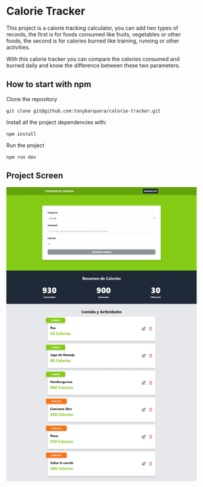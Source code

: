 # Calorie Tracker
This project is a calorie tracking calculator, you can add two types of records, the first is for foods consumed like fruits, vegetables or other foods, the second is for calories burned like training, running or other activities. 

With this calorie tracker you can compare the calories consumed and burned daily and know the difference between these two parameters.

## How to start with npm
Clone the repository
```
git clone git@github.com:tonybarquera/calorie-tracker.git
```

Install all the project dependencies with:
```
npm install
```

Run the project
```
npm run dev
```

## Project Screen
![Image Calorie Tracker](https://github.com/tonybarquera/calorie-tracker/blob/main/public/project.webp)